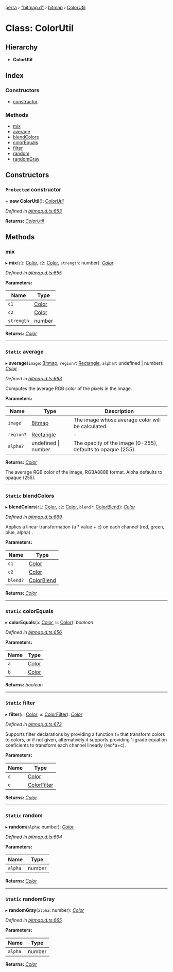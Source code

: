 [perra](../README.md) › ["bitmap.d"](../modules/_bitmap_d_.md) › [bitmap](../modules/_bitmap_d_.bitmap.md) › [ColorUtil](_bitmap_d_.bitmap.colorutil.md)

# Class: ColorUtil

## Hierarchy

* **ColorUtil**

## Index

### Constructors

* [constructor](_bitmap_d_.bitmap.colorutil.md#protected-constructor)

### Methods

* [mix](_bitmap_d_.bitmap.colorutil.md#mix)
* [average](_bitmap_d_.bitmap.colorutil.md#static-average)
* [blendColors](_bitmap_d_.bitmap.colorutil.md#static-blendcolors)
* [colorEquals](_bitmap_d_.bitmap.colorutil.md#static-colorequals)
* [filter](_bitmap_d_.bitmap.colorutil.md#static-filter)
* [random](_bitmap_d_.bitmap.colorutil.md#static-random)
* [randomGray](_bitmap_d_.bitmap.colorutil.md#static-randomgray)

## Constructors

### `Protected` constructor

\+ **new ColorUtil**(): *[ColorUtil](_bitmap_d_.bitmap.colorutil.md)*

*Defined in [bitmap.d.ts:653](https://github.com/cancerberoSgx/bitmap/blob/201d0f4/perra/src/bitmap.d.ts#L653)*

**Returns:** *[ColorUtil](_bitmap_d_.bitmap.colorutil.md)*

## Methods

###  mix

▸ **mix**(`c1`: [Color](../modules/_bitmap_d_.bitmap.md#color), `c2`: [Color](../modules/_bitmap_d_.bitmap.md#color), `strength`: number): *[Color](../modules/_bitmap_d_.bitmap.md#color)*

*Defined in [bitmap.d.ts:655](https://github.com/cancerberoSgx/bitmap/blob/201d0f4/perra/src/bitmap.d.ts#L655)*

**Parameters:**

Name | Type |
------ | ------ |
`c1` | [Color](../modules/_bitmap_d_.bitmap.md#color) |
`c2` | [Color](../modules/_bitmap_d_.bitmap.md#color) |
`strength` | number |

**Returns:** *[Color](../modules/_bitmap_d_.bitmap.md#color)*

___

### `Static` average

▸ **average**(`image`: [Bitmap](../interfaces/_bitmap_d_.bitmap.bitmap.md), `region?`: [Rectangle](../modules/_bitmap_d_.bitmap.md#rectangle), `alpha?`: undefined | number): *[Color](../modules/_bitmap_d_.bitmap.md#color)*

*Defined in [bitmap.d.ts:663](https://github.com/cancerberoSgx/bitmap/blob/201d0f4/perra/src/bitmap.d.ts#L663)*

Computes the average RGB color of the pixels in the image.

**Parameters:**

Name | Type | Description |
------ | ------ | ------ |
`image` | [Bitmap](../interfaces/_bitmap_d_.bitmap.bitmap.md) | The image whose average color will be calculated. |
`region?` | [Rectangle](../modules/_bitmap_d_.bitmap.md#rectangle) | - |
`alpha?` | undefined &#124; number | The opacity of the image (0-255), defaults to opaque (255). |

**Returns:** *[Color](../modules/_bitmap_d_.bitmap.md#color)*

The average RGB color of the image, RGBA8888 format. Alpha defaults to opaque (255).

___

### `Static` blendColors

▸ **blendColors**(`c1`: [Color](../modules/_bitmap_d_.bitmap.md#color), `c2`: [Color](../modules/_bitmap_d_.bitmap.md#color), `blend?`: [ColorBlend](../modules/_bitmap_d_.bitmap.md#colorblend)): *[Color](../modules/_bitmap_d_.bitmap.md#color)*

*Defined in [bitmap.d.ts:669](https://github.com/cancerberoSgx/bitmap/blob/201d0f4/perra/src/bitmap.d.ts#L669)*

Applies a linear transformation (a * value + c) on each channel (red, green, blue, alpha) .

**Parameters:**

Name | Type |
------ | ------ |
`c1` | [Color](../modules/_bitmap_d_.bitmap.md#color) |
`c2` | [Color](../modules/_bitmap_d_.bitmap.md#color) |
`blend?` | [ColorBlend](../modules/_bitmap_d_.bitmap.md#colorblend) |

**Returns:** *[Color](../modules/_bitmap_d_.bitmap.md#color)*

___

### `Static` colorEquals

▸ **colorEquals**(`a`: [Color](../modules/_bitmap_d_.bitmap.md#color), `b`: [Color](../modules/_bitmap_d_.bitmap.md#color)): *boolean*

*Defined in [bitmap.d.ts:656](https://github.com/cancerberoSgx/bitmap/blob/201d0f4/perra/src/bitmap.d.ts#L656)*

**Parameters:**

Name | Type |
------ | ------ |
`a` | [Color](../modules/_bitmap_d_.bitmap.md#color) |
`b` | [Color](../modules/_bitmap_d_.bitmap.md#color) |

**Returns:** *boolean*

___

### `Static` filter

▸ **filter**(`c`: [Color](../modules/_bitmap_d_.bitmap.md#color), `o`: [ColorFilter](../modules/_bitmap_d_.bitmap.md#colorfilter)): *[Color](../modules/_bitmap_d_.bitmap.md#color)*

*Defined in [bitmap.d.ts:673](https://github.com/cancerberoSgx/bitmap/blob/201d0f4/perra/src/bitmap.d.ts#L673)*

Supports filter declarations by providing a function `fn` that transform colors to colors, or if not given, alternatively it supports providing 1-grade equation coeficients to transform each channel linearly (red*a+c).

**Parameters:**

Name | Type |
------ | ------ |
`c` | [Color](../modules/_bitmap_d_.bitmap.md#color) |
`o` | [ColorFilter](../modules/_bitmap_d_.bitmap.md#colorfilter) |

**Returns:** *[Color](../modules/_bitmap_d_.bitmap.md#color)*

___

### `Static` random

▸ **random**(`alpha`: number): *[Color](../modules/_bitmap_d_.bitmap.md#color)*

*Defined in [bitmap.d.ts:664](https://github.com/cancerberoSgx/bitmap/blob/201d0f4/perra/src/bitmap.d.ts#L664)*

**Parameters:**

Name | Type |
------ | ------ |
`alpha` | number |

**Returns:** *[Color](../modules/_bitmap_d_.bitmap.md#color)*

___

### `Static` randomGray

▸ **randomGray**(`alpha`: number): *[Color](../modules/_bitmap_d_.bitmap.md#color)*

*Defined in [bitmap.d.ts:665](https://github.com/cancerberoSgx/bitmap/blob/201d0f4/perra/src/bitmap.d.ts#L665)*

**Parameters:**

Name | Type |
------ | ------ |
`alpha` | number |

**Returns:** *[Color](../modules/_bitmap_d_.bitmap.md#color)*
